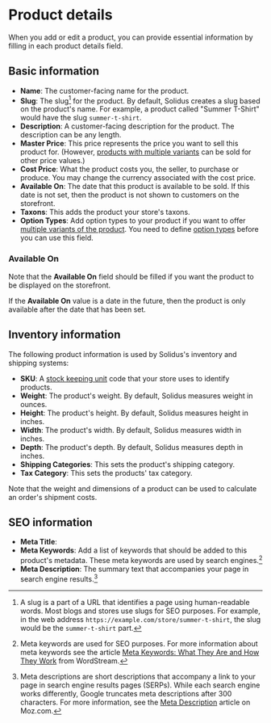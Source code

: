 # Product details

When you add or edit a product, you can provide essential information by filling
in each product details field.

<!-- TODO: Add screenshot of the "Product details" page -->

## Basic information

- **Name**: The customer-facing name for the product.
- **Slug**: The slug[^slug] for the product. By default, Solidus creates a slug
  based on the product's name. For example, a product called "Summer T-Shirt"
would have the slug `summer-t-shirt`.
- **Description**: A customer-facing description for the product. The
  description can be any length.
- **Master Price**: This price represents the price you want to sell this
  product for. (However, [products with multiple variants](#variants) can be
  sold for other price values.)
- **Cost Price**: What the product costs you, the seller, to purchase or
  produce. You may change the currency associated with the cost price.
- **Available On**: The date that this product is available to be sold. If this
  date is not set, then the product is not shown to customers on the storefront.
- **Taxons**: This adds the product your store's taxons.
- **Option Types**: Add option types to your product if you want to offer
  [multiple variants of the product](#variants). You need to define [option
  types](#option-types) before you can use this field.

### Available On

Note that the **Available On** field should be filled if you want the product to
be displayed on the storefront. 

If the **Available On** value is a date in the future, then the product is only
available after the date that has been set.

[^slug]: A slug is a part of a URL that identifies a page using human-readable
  words. Most blogs and stores use slugs for SEO purposes. For example, in the
  web address `https://example.com/store/summer-t-shirt`, the slug would be the
  `summer-t-shirt` part.

## Inventory information

The following product information is used by Solidus's inventory and shipping
systems:

- **SKU**: A [stock keeping unit][sku] code that your store uses to identify
  products.
- **Weight**: The product's weight. By default, Solidus measures weight in
  ounces.
- **Height**: The product's height. By default, Solidus measures height in
  inches.
- **Width**: The product's width. By default, Solidus measures width in inches.
- **Depth**: The product's depth. By default, Solidus measures depth in inches.
- **Shipping Categories**: This sets the product's shipping category.
- **Tax Category**: This sets the products' tax category.

Note that the weight and dimensions of a product can be used to calculate an
order's shipment costs.

[sku]: https://en.wikipedia.org/wiki/Stock_keeping_unit

## SEO information

- **Meta Title**: 
- **Meta Keywords**: Add a list of keywords that should be added to this
  product's metadata. These meta keywords are used by search
  engines.[^meta-keywords]
- **Meta Description**: The summary text that accompanies your page in search
  engine results.[^meta-descriptions]

[^meta-keywords]: Meta keywords are used for SEO purposes. For more information
  about meta keywords see the article [Meta Keywords: What They Are and How They
  Work][meta-keywords] from WordStream.
[^meta-descriptions]: Meta descriptions are short descriptions that accompany a
  link to your page in search engine results pages (SERPs). While each search
  engine works differently, Google truncates meta descriptions after 300
  characters. For more information, see the [Meta Description][meta-description]
  article on Moz.com.

[meta-keywords]: https://www.wordstream.com/meta-keyword
[meta-description]: https://moz.com/learn/seo/meta-description
